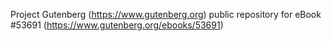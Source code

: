 Project Gutenberg (https://www.gutenberg.org) public repository for
eBook #53691 (https://www.gutenberg.org/ebooks/53691)
